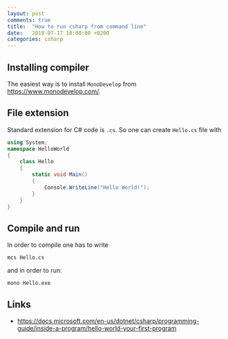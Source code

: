 ```yaml
---
layout: post
comments: true
title:  "How to run csharp from command line"
date:   2018-07-17 18:00:00 +0200
categories: csharp
---
```


## Installing compiler

The easiest way is to install `MonoDevelop` from <https://www.monodevelop.com/>.

## File extension

Standard extension for C# code is `.cs`. So one can create `Hello.cs` file with

``` csharp
using System;
namespace HelloWorld
{
    class Hello 
    {
        static void Main() 
        {
            Console.WriteLine("Hello World!");
        }
    }
}
```

## Compile and run

In order to compile one has to write

``` shell
mcs Hello.cs
```
and in order to run:

``` shell
mono Hello.exe
```

## Links

* <https://docs.microsoft.com/en-us/dotnet/csharp/programming-guide/inside-a-program/hello-world-your-first-program>
